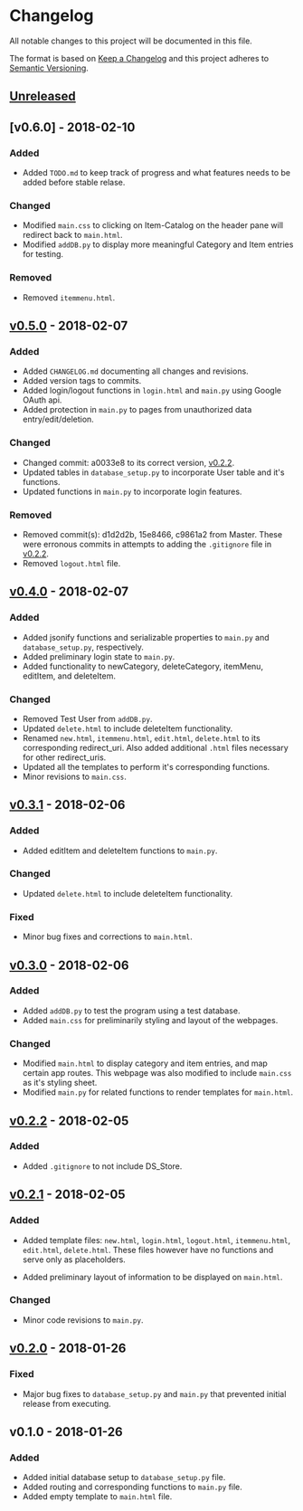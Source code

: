 # Changelog
All notable changes to this project will be documented in this file.

The format is based on [Keep a Changelog](http://keepachangelog.com/en/1.0.0/)
and this project adheres to [Semantic Versioning](http://semver.org/spec/v2.0.0.html).

## [Unreleased]
## [v0.6.0] - 2018-02-10
### Added
- Added `TODO.md` to keep track of progress and what features needs to be added before stable relase.

### Changed
- Modified `main.css` to clicking on Item-Catalog on the header pane will redirect back to `main.html`.
- Modified `addDB.py` to display more meaningful Category and Item entries for testing.

### Removed
- Removed `itemmenu.html`.

## [v0.5.0] - 2018-02-07
### Added
- Added `CHANGELOG.md` documenting all changes and revisions.
- Added version tags to commits. 
- Added login/logout functions in `login.html` and `main.py` using Google OAuth api.
- Added protection in `main.py` to pages from unauthorized data entry/edit/deletion.

### Changed
- Changed commit: a0033e8 to its correct version, [v0.2.2].
- Updated tables in `database_setup.py` to incorporate User table and it's functions.
- Updated functions in `main.py` to incorporate login features.

### Removed
- Removed commit(s): d1d2d2b, 15e8466, c9861a2 from Master. These were
erronous commits in attempts to adding the `.gitignore` file in [v0.2.2].
- Removed `logout.html` file.

## [v0.4.0] - 2018-02-07
### Added
- Added jsonify functions and serializable properties to `main.py` and `database_setup.py`, respectively.
- Added preliminary login state to `main.py`.
- Added functionality to newCategory, deleteCategory, itemMenu, editItem, and deleteItem.

### Changed
- Removed Test User from `addDB.py`.
- Updated `delete.html` to include deleteItem functionality.
- Renamed `new.html`, `itemmenu.html`, `edit.html`, `delete.html` to its corresponding redirect_uri. Also added additional `.html` files necessary for other redirect_uris.
- Updated all the templates to perform it's corresponding functions.
- Minor revisions to `main.css`.

## [v0.3.1] - 2018-02-06
### Added
- Added editItem and deleteItem functions to `main.py`.

### Changed
- Updated `delete.html` to include deleteItem functionality.

### Fixed
- Minor bug fixes and corrections to `main.html`.

## [v0.3.0] - 2018-02-06
### Added
- Added `addDB.py` to test the program using a test database.
- Added `main.css` for preliminarily styling and layout of the webpages.

### Changed
- Modified `main.html` to display category and item entries, and map certain app routes.
This webpage was also modified to include `main.css` as it's styling sheet.
- Modified `main.py` for related functions to render templates for `main.html`.

## [v0.2.2] - 2018-02-05
### Added
- Added `.gitignore` to not include DS_Store.

## [v0.2.1] - 2018-02-05
### Added
- Added template files: `new.html`, `login.html`, `logout.html`, `itemmenu.html`,
`edit.html`, `delete.html`. These files however have no functions and 
serve only as placeholders.

- Added preliminary layout of information to be displayed on `main.html`.

### Changed
- Minor code revisions to `main.py`.

## [v0.2.0] - 2018-01-26
### Fixed
- Major bug fixes to `database_setup.py` and `main.py` that prevented initial 
release from executing.

## v0.1.0 - 2018-01-26
### Added
- Added initial database setup to `database_setup.py` file.
- Added routing and corresponding functions to `main.py` file.
- Added empty template to `main.html` file.

[Unreleased]: https://github.com/jye0325/Item-Catalog/compare/v0.5.0...HEAD
[v0.5.0]: https://github.com/jye0325/Item-Catalog/compare/v0.4.0...v0.5.0
[v0.4.0]: https://github.com/jye0325/Item-Catalog/compare/v0.3.1...v0.4.0
[v0.3.1]: https://github.com/jye0325/Item-Catalog/compare/v0.3.0...v0.3.1
[v0.3.0]: https://github.com/jye0325/Item-Catalog/compare/v0.2.2...v0.3.0
[v0.2.2]: https://github.com/jye0325/Item-Catalog/compare/v0.2.1...v0.2.2
[v0.2.1]: https://github.com/jye0325/Item-Catalog/compare/v0.2.0...v0.2.1
[v0.2.0]: https://github.com/jye0325/Item-Catalog/compare/v0.1.0...v0.2.0